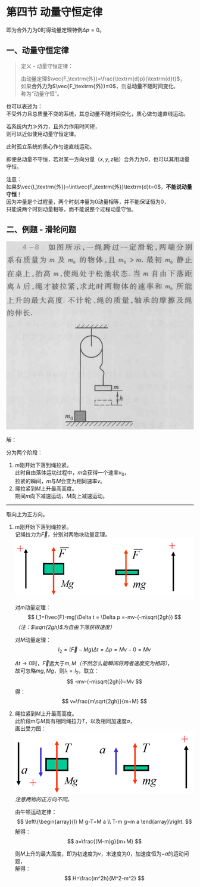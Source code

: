 # 第四节 动量守恒定律

即为合外力为$0$时得动量定理特例$\Delta p = 0$。

## 一、动量守恒定律

> 定义 - 动量守恒定律：
>
> 由动量定理$\vec{F_\textrm{外}}=\frac{\textrm{d}p}{\textrm{d}t}$，  
> 如果**合外力为$\vec{F_\textrm{外}}=0$**，则**总动量不随时间变化**。  
> 称为“动量守恒”。

也可以表述为：  
不受外力且总质量不变的系统，其总动量不随时间变化，质心做匀速直线运动。

若系统内力$\gg$外力，且外力作用时间短，  
则可以近似使用动量守恒定律。

此时孤立系统的质心作匀速直线运动。

即便总动量不守恒，若对某一方向分量（$x,y,z$轴）合外力为$0$，也可以其用动量守恒。

注意：  
如果$\vec{I_\textrm{外}}=\int\vec{F_\textrm{外}}\textrm{d}t=0$，**不能说动量守恒**！  
因为冲量是个过程量，两个时刻冲量为$0$动量相等，并不能保证恒为$0$，  
只能说两个时刻动量相等，而不能说整个过程动量守恒。

## 二、例题 - 滑轮问题

![滑轮问题](images/4.4-Momentum-4--03-14_16-14-51.png)

解：

分为两个阶段：

1. $m$刚开始下落到绳拉紧。  
   此时自由落体运功过程中，$m$会获得一个速率$v_0$，  
   拉紧的瞬间，$m$与$M$会变为相同速率$v$。
2. 绳拉紧到$M$上升最高高度。  
   期间$m$向下减速运动，$M$向上减速运动。

---

取向上为正方向。

1. m刚开始下落到绳拉紧。  
   记绳拉力为$\vec{F}$，分别对两物块动量定理。  
   ![一阶段两物受力分析](images/4.4-Momentum-4--03-21_09-07-09.png)

   对$m$动量定理：
   $$
   I_1=(\vec{F}-mg)\Delta t = \Delta p =-mv-(-m\sqrt{2gh})
   $$
   *（注：$\sqrt{2gh}$为自由下落获得速度）*

   对$M$动量定理：
   $$
   I_2=(\vec{F}-Mg)\Delta t = \Delta p =Mv-0=Mv
   $$

   $\Delta t\to0$时，$\vec{F}$远大于$m,M$*（不然怎么能瞬间将两者速度变为相同）*，  
   故可忽略$mg,Mg$，则$I_1=I_2$，联立：
   $$
   -mv-(-m\sqrt{2gh})=Mv
   $$
   得：
   $$
   v=\frac{m\sqrt{2gh}}{m+M}
   $$
2. 绳拉紧到$M$上升最高高度。  
   此阶段$m$与$M$具有相同绳拉力$T$，以及相同加速度$a$，  
   画出受力图：  
   ![二阶段两物受力分析](images/4.4-Momentum-4--03-21_09-12-38.png)  
   *注意两物的正方向不同。*

   由牛顿运动定律：
   $$
   \left\{\begin{array}{l}
   M g-T=M a \\
   T-m g=m a
   \end{array}\right.
   $$
   解得：
   $$
   a=\frac{(M-m)g}{m+M}
   $$

   则$M$上升的最大高度，即为初速度为$v$，末速度为$0$，加速度恒为$-a$的运动问题，  
   解得：
   $$
   H=\frac{m^2h}{M^2-m^2}
   $$
